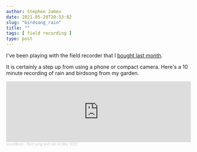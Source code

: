 ```yaml
---
author: Stephen James
date: 2021-05-28T20:53:02
slug: "birdsong_rain"
title: ""
tags: [ field recording ]
type: post
---
```

I've been playing with the field recorder that I [bought last month](https://strandlines.blog/2021/04/29/sound_recorder/). 

It is certainly a step up from using a phone or compact camera. Here's a 10 minute recording of rain and birdsong from my garden. 

<iframe width="100%" height="166" scrolling="no" frameborder="no" allow="autoplay" src="https://w.soundcloud.com/player/?url=https%3A//api.soundcloud.com/tracks/1056165961&color=%23ff5500&auto_play=false&hide_related=false&show_comments=true&show_user=true&show_reposts=false&show_teaser=true"></iframe><div style="font-size: 10px; color: #cccccc;line-break: anywhere;word-break: normal;overflow: hidden;white-space: nowrap;text-overflow: ellipsis; font-family: Interstate,Lucida Grande,Lucida Sans Unicode,Lucida Sans,Garuda,Verdana,Tahoma,sans-serif;font-weight: 100;"><a href="https://soundcloud.com/strandlinesaudio" title="soundlines" target="_blank" style="color: #cccccc; text-decoration: none;">soundlines</a> · <a href="https://soundcloud.com/strandlinesaudio/210513_0023_rain_birdsong" title="Bird song and rain in May 2021" target="_blank" style="color: #cccccc; text-decoration: none;">Bird song and rain in May 2021</a></div>
